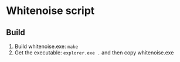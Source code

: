 # Whitenoise script

## Build

1. Build whitenoise.exe: `make`
2. Get the executable: `explorer.exe .` and then copy whitenoise.exe

